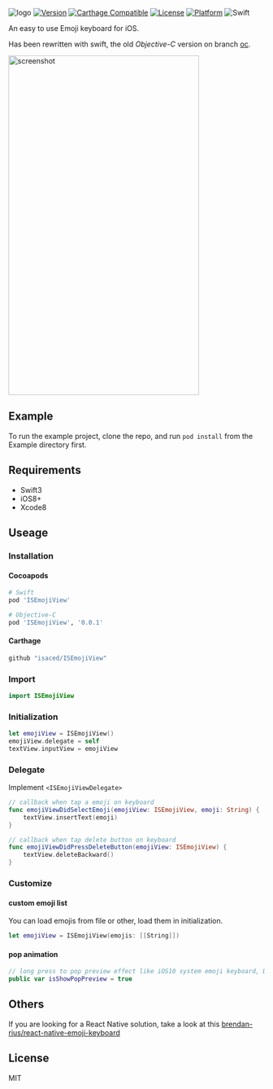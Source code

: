 ![logo](https://raw.github.com/isaced/ISEmojiView/master/logo@2x.jpg)
[![Version](https://img.shields.io/cocoapods/v/ISEmojiView.svg?style=flat)](http://cocoapods.org/pods/ISEmojiView) [![Carthage Compatible](https://img.shields.io/badge/Carthage-compatible-4BC51D.svg?style=flat)](https://github.com/Carthage/Carthage) [![License](https://img.shields.io/cocoapods/l/ISEmojiView.svg?style=flat)](http://cocoapods.org/pods/ISEmojiView) [![Platform](https://img.shields.io/cocoapods/p/ISEmojiView.svg?style=flat)](http://cocoapods.org/pods/ISEmojiView)  ![Swift](https://img.shields.io/badge/%20in-swift%203.0-orange.svg)

An easy to use Emoji keyboard for iOS.

Has been rewritten with swift, the old *Objective-C* version on branch [oc](https://github.com/isaced/ISEmojiView/tree/oc).

<img src="https://raw.github.com/isaced/ISEmojiView/master/screenshot.png" alt="screenshot" width="375" height="667">

## Example

To run the example project, clone the repo, and run `pod install` from the Example directory first.

## Requirements

- Swift3
- iOS8+
- Xcode8

## Useage

### Installation

#### Cocoapods

```Ruby
# Swift
pod 'ISEmojiView'

# Objective-C
pod 'ISEmojiView', '0.0.1'
```

#### Carthage

```Ruby
github "isaced/ISEmojiView"
```

### Import

```Swift
import ISEmojiView
```

### Initialization

```Swift
let emojiView = ISEmojiView()
emojiView.delegate = self
textView.inputView = emojiView
```

### Delegate

Implement `<ISEmojiViewDelegate>`

```Swift
// callback when tap a emoji on keyboard
func emojiViewDidSelectEmoji(emojiView: ISEmojiView, emoji: String) {
    textView.insertText(emoji)
}

// callback when tap delete button on keyboard
func emojiViewDidPressDeleteButton(emojiView: ISEmojiView) {
    textView.deleteBackward()
}
```

### Customize

#### custom emoji list

You can load emojis from file or other, load them in initialization.

```Swift
let emojiView = ISEmojiView(emojis: [[String]])
```

#### pop animation

```Swift
// long press to pop preview effect like iOS10 system emoji keyboard, Default is true
public var isShowPopPreview = true
```

## Others

If you are looking for a React Native solution, take a look at this [brendan-rius/react-native-emoji-keyboard](https://github.com/brendan-rius/react-native-emoji-keyboard)

## License

MIT
